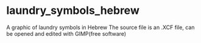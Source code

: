 # laundry_symbols_hebrew
A graphic of laundry symbols in Hebrew
The source file is an .XCF file, can be opened and edited with GIMP(free software)
